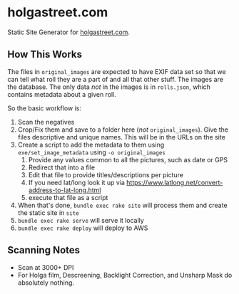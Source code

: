 # holgastreet.com

Static Site Generator for [holgastreet.com](holgastreet.com).

## How This Works

The files in `original_images` are expected to have EXIF data set so that we can tell what roll they are a part of and all that other
stuff.  The images are the database.  The only data *not* in the images is in `rolls.json`, which contains metadata about a given roll.

So the basic workflow is:

1. Scan the negatives
1. Crop/Fix them and save to a folder here (*not* `original_images`).  Give the files descriptive and unique names. This will be in the URLs on the site
1. Create a script to add the metadata to them using `exe/set_image_metadata` using `-o original_images`
   1. Provide any values common to all the pictures, such as date or GPS
   1. Redirect that into a file
   1. Edit that file to provide titles/descriptions per picture
   1. If you need lat/long look it up via https://www.latlong.net/convert-address-to-lat-long.html
   1. execute that file as a script
1. When that's done, `bundle exec rake site` will process them and create the static site in `site`
1. `bundle exec rake serve` will serve it locally
1. `bundle exec rake deploy` will deploy to AWS

## Scanning Notes

* Scan at 3000+ DPI
* For Holga film, Descreening, Backlight Correction, and Unsharp Mask do absolutely nothing.
